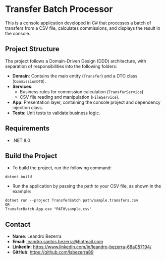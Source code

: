 ﻿# Transfer Batch Processor

This is a console application developed in C# that processes a batch of transfers from a CSV file, calculates commissions, and displays the result in the console.

## Project Structure

The project follows a Domain-Driven Design (DDD) architecture, with separation of responsibilities into the following folders:

- **Domain**: Contains the main entity (`Transfer`) and a DTO class (`CommissionDTO`).
- **Services**: 
	- Business rules for commission calculation (`TransferService`).
	- CSV file reading and manipulation (`FileService`).
- **App**: Presentation layer, containing the console project and dependency injection class.
- **Tests**: Unit tests to validate business logic.

## Requirements

- .NET 8.0

## Build the Project

- To build the project, run the following command:
```
dotnet build
```

- Run the application by passing the path to your CSV file, as shown in the example:
```
dotnet run --project TransferBatch path/sample.transfers.csv
OR
TransferBatch.App.exe "PATH\sample.csv"
```



## Contact

- **Name**: Leandro Bezerra
- **Email**: leandro.santos.bezerra@hotmail.com
- **Linkedin**: https://www.linkedin.com/in/leandro-bezerra-68a057194/
- **GitHub**: https://github.com/lsbezerra89
